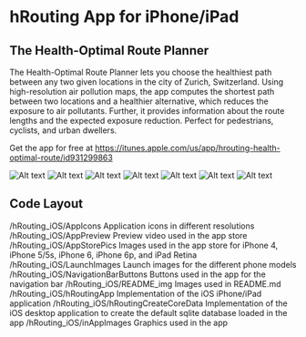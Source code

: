 hRouting App for iPhone/iPad
============
The Health-Optimal Route Planner
------------

The Health-Optimal Route Planner lets you choose the healthiest path between any two given locations in the city of Zurich, Switzerland.
Using high-resolution air pollution maps, the app computes the shortest path between two locations and a healthier alternative, which reduces the exposure to air pollutants.
Further, it provides information about the route lengths and the expected exposure reduction.
Perfect for pedestrians, cyclists, and urban dwellers.

Get the app for free at https://itunes.apple.com/us/app/hrouting-health-optimal-route/id931299863

![Alt text](/README_img/iPhone5_Welcome.png?raw=true)
![Alt text](/README_img/iPhone5_MyRoute.png?raw=true)
![Alt text](/README_img/iPhone5_Route.png?raw=true)
![Alt text](/README_img/iPhone5_RouteInfo.png?raw=true)
![Alt text](/README_img/iPhone5_History.png?raw=true)
![Alt text](/README_img/iPhone5_Settings.png?raw=true)
![Alt text](/README_img/iPhone5_About.png?raw=true)

Code Layout
------------
/hRouting_iOS/AppIcons Application icons in different resolutions
/hRouting_iOS/AppPreview Preview video used in the app store
/hRouting_iOS/AppStorePics Images used in the app store for iPhone 4, iPhone 5/5s, iPhone 6, iPhone 6p, and iPad Retina
/hRouting_iOS/LaunchImages Launch images for the different phone models
/hRouting_iOS/NavigationBarButtons Buttons used in the app for the navigation bar
/hRouting_iOS/README_img Images used in README.md
/hRouting_iOS/hRoutingApp Implementation of the iOS iPhone/iPad application
/hRouting_iOS/hRoutingCreateCoreData Implementation of the iOS desktop application to create the default sqlite database loaded in the app
/hRouting_iOS/inAppImages Graphics used in the app
